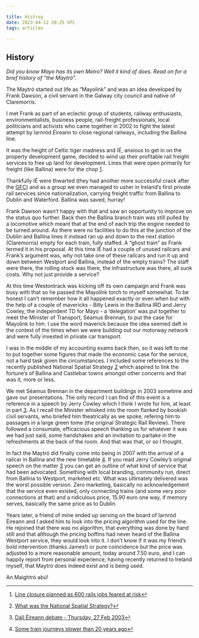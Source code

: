 ```yaml
---

title: Histroy
date: 2023-04-12 20:25 UTC
tags: articles

---
```


History
-------

_Did you know Mayo has its own Metro? Well it kind of does. Read on for a brief history of “the Maytró”._

The Maytró started out life as “Mayolink” and was an idea developed by Frank Dawson, a civil servant in the Galway city council and native of Claremorris.

I met Frank as part of an eclectic group of students, railway enthusiasts, environmentalists, business people, rail-freight professionals, local politicians and activists who came together in 2002 to fight the latest attempt by Iarnród Éireann to close regional railways, including the Ballina line.

It was the height of Celtic tiger madness and IÉ, anxious to get in on the property development game, decided to wind up their profitable rail freight services to free up land for development. Lines that were open primarily for freight (like Ballina) were for the chop [1](#fn:1).

Thankfully IÉ were thwarted (they had another more successful crack after the [GFC](https://en.wikipedia.org/wiki/2007%E2%80%932008_financial_crisis)) and as a group we even managed to usher in Ireland’s first private rail services since nationalization, carrying freight traffic from Ballina to Dublin and Waterford. Ballina was saved, hurray!

Frank Dawson wasn’t happy with that and saw an opportunity to improve on the status quo further. Back then the Ballina branch train was still pulled by a locomotive which meant that at the end of each trip the engine needed to be turned around. As there were no facilities to do this at the junction of the Dublin and Ballina lines it instead ran up and down to the next station (Claremorris) empty for each train, fully staffed. A “ghost train” as Frank termed it in his proposal. At this time IÉ had a couple of unused railcars and Frank’s argument was, why not take one of these railcars and run it up and down between Westport and Ballina, instead of the empty trains? The staff were there, the rolling stock was there, the infrastructure was there, all sunk costs. Why not just provide a service?

At this time Westontrack was kicking off its own campaign and Frank was busy with that so he passed the Mayolink torch to myself somewhat. To be honest I can’t remember how it all happened exactly or even when but with the help of a couple of mavericks - Billy Lewis in the Ballina IRD and Jerry Cowley, the independent TD for Mayo - a ‘delegation’ was put together to meet the Minister of Transport, Séamus Brennan, to put the case for Mayolink to him. I use the word maverick because the idea seemed daft in the context of the times when we were building out our motorway network and were fully invested in private car transport.

I was in the middle of my accounting exams back then, so it was left to me to put together some figures that made the economic case for the service, not a hard task given the circumstances. I included some references to the recently published National Spatial Strategy [2](#fn:2) which aspired to link the fortune’s of Ballina and Castlebar towns amongst other concerns and that was it, more or less.

We met Séamus Brennan in the department buildings in 2003 sometime and gave our presentations. The only record I can find of this event is a reference in a speech by Jerry Cowley which I think I wrote for him, at least in part [3](#fn:3). As I recall the Minister whisked into the room flanked by bookish civil servants, who briefed him theatrically as we spoke, refering him to passages in a large green tome (the original Strategic Rail Review). There followed a consumate, efficacious speech thanking us for whatever it was we had just said, some handshakes and an invitation to partake in the refreshments at the back of the room. And that was that, or so I thought.

In fact the Maytró did finally come into being in 2007 with the arrival of a railcar in Ballina and the new timetable [4](#fn:4). If you read Jerry Cowley’s original speech on the matter [3](#fn:3) you can get an outline of what kind of service that had been advocated. Something with local branding, community run, direct from Ballina to Westport, marketed etc. What was ultimately delivered was the worst possible version. Zero marketing, basically no acknowledgement that the service even existed, only connecting trains (and some very poor connections at that) and a ridiculous price, 15.90 euro one way, if memory serves, basically the same price as to Dublin.

Years later, a friend of mine ended up serving on the board of Iarnród Éireann and I asked him to look into the pricing algorithm used for the line. He rejoined that there was no algorithm, that everything was done by hand still and that although the pricing boffins had never heard of the Ballina Westport service, they would look into it. I don’t know if it was my friend’s bold intervention (thanks James!) or pure coincidence but the price was adjusted to a more reasonable amount, today around 7.50 euro, and I can happily report from personal experience, having recently returned to Ireland myself, that Maytró does indeed exist and is being used.

An Maightró abú!

* * *

1.  [Line closure planned as 600 rails jobs feared at risk](https://web.archive.org/web/20230108201124/https://www.independent.ie/irish-news/line-closures-plan-denied-as-600-rail-jobs-feared-at-risk-26029312.html)[↩](#fnref:1)

2.  [What was the National Spatial Strategy?](https://npf.ie/nss/)[↩](#fnref:2)

3.  [Dáil Éireann debate - Thursday, 27 Feb 2003](https://www.oireachtas.ie/en/debates/debate/dail/2003-02-27/11/#spk_283)[↩](#fnref:3)

4.  [Some train journeys slower than 20 years ago](https://web.archive.org/web/20230108235820/https://www.irishtimes.com/news/some-train-journeys-slower-than-20-years-ago-1.1191907)[↩](#fnref:4)
